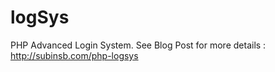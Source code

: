 logSys
======

PHP Advanced Login System. See Blog Post for more details : http://subinsb.com/php-logsys